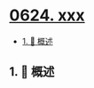 # [0624. xxx](https://github.com/Tdahuyou/TNotes.leetcode/tree/main/notes/0624.%20xxx)

<!-- region:toc -->

- [1. 📝 概述](#1--概述)

<!-- endregion:toc -->

## 1. 📝 概述
